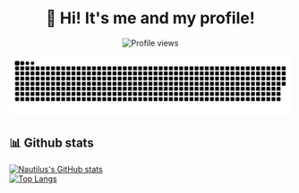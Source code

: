 <div align="center">
  <h1 align="center">👋 Hi! It's me and my profile!</h1>
  
  ![Profile views](https://komarev.com/ghpvc/?username=longtoZ&color=green&style=flat-square)
  
  <img  src="https://raw.githubusercontent.com/longtoZ/longtoZ/main/github-contribution-grid-snake.svg"
     alt="snake" /></a>
</div>

## 📊 Github stats

[![Nautilus's GitHub stats](https://github-readme-stats.vercel.app/api?username=longtoZ&show_icons=true&include_all_commits=true&theme=tokyonight)](https://github.com/longtoZ/github-readme-stats)
<br>
[![Top Langs](https://github-readme-stats.vercel.app/api/top-langs/?username=longtoZ&layout=compact&langs_count=10&theme=tokyonight)](https://github.com/longtoZ/github-readme-stats)



